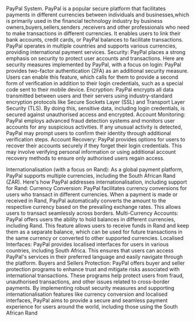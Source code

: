 PayPal System.
PayPal is a popular secure platform that facilitates payments in different currencies between individuals and businesses,which is primarily used in the financial technology industry by business owners,buyers,sellers,senders ,receivers and other professionals who need to make transactions in different currencies. It enables users to link their bank accounts, credit cards, or PayPal balances to facilitate transactions. PayPal operates in multiple countries and supports various currencies, providing international payment services.
Security:
PayPal places a strong emphasis on security to protect user accounts and transactions. Here are security measures implemented by PayPal, with a focus on login:
PayPal provides two-factor authentication (2FA) as an additional security measure. Users can enable this feature, which calls for them to provide a second form of verification in addition to their login credentials, such as a special code sent to their mobile device.
Encryption: PayPal encrypts all data transmitted between users and their servers using industry-standard encryption protocols like Secure Sockets Layer (SSL) and Transport Layer Security (TLS). By doing this, sensitive data, including login credentials, is secured against unauthorised access and encrypted.
Account Monitoring: PayPal employs advanced fraud detection systems and monitors user accounts for any suspicious activities. If any unusual activity is detected, PayPal may prompt users to confirm their identity through additional verification steps.
Account Recovery: PayPal provides options for users to recover their accounts securely if they forget their login credentials. This may involve verifying personal information or using additional account recovery methods to ensure only authorised users regain access.


Internationalisation (with a focus on Rand):
As a global payment platform, PayPal supports multiple currencies, including the South African Rand (ZAR). Here's how PayPal addresses internationalisation, including support for Rand:
Currency Conversion: PayPal facilitates currency conversions for users who transact in different currencies. When a payment is made or received in Rand, PayPal automatically converts the amount to the respective currency based on the prevailing exchange rates. This allows users to transact seamlessly across borders.
Multi-Currency Accounts: PayPal offers users the ability to hold balances in different currencies, including Rand. This feature allows users to receive funds in Rand and keep them as a separate balance, which can be used for future transactions in the same currency or converted to other supported currencies.
Localised Interfaces: PayPal provides localised interfaces for users in various countries, including South Africa. This ensures that users can access PayPal's services in their preferred language and easily navigate through the platform.
Buyers and Sellers Protection: PayPal offers buyer and seller protection programs to enhance trust and mitigate risks associated with international transactions. These programs help protect users from fraud, unauthorised transactions, and other issues related to cross-border payments.
By implementing robust security measures and supporting internationalisation features like currency conversion and localised interfaces, PayPal aims to provide a secure and seamless payment experience for users around the world, including those using the South African Rand


